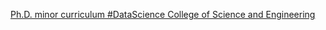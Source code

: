 [Ph.D. minor curriculum   #DataScience   College of Science and Engineering](https://qi.tc/qi/118414)
